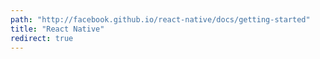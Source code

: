 ```yaml
---
path: "http://facebook.github.io/react-native/docs/getting-started"
title: "React Native"
redirect: true
---
```


